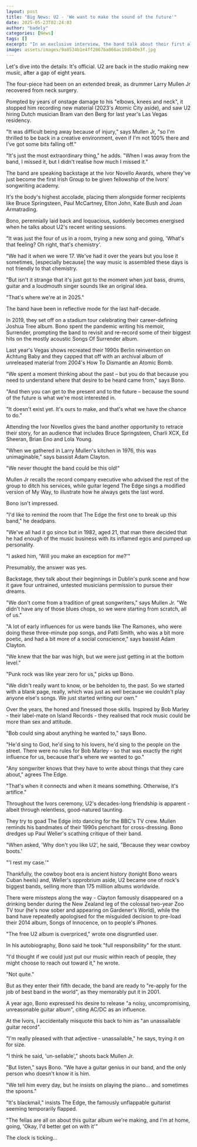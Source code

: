 ```yaml
---
layout: post
title: "Big News: U2 - 'We want to make the sound of the future'"
date: 2025-05-23T02:24:03
author: "badely"
categories: [News]
tags: []
excerpt: "In an exclusive interview, the band talk about their first album since 2017's Songs of Innocence."
image: assets/images/9a8534b1e4ff2867ba066ac18db40e3f.jpg
---
```


Let's dive into the details: It's official. U2 are back in the studio making new music, after a gap of eight years.

The four-piece had been on an extended break, as drummer Larry Mullen Jr recovered from neck surgery. 

Pompted by years of onstage damage to his "elbows, knees and neck", it stopped him recording new material (2023's Atomic City aside), and saw U2 hiring Dutch musician Bram van den Berg for last year's Las Vegas residency.

"It was difficult being away because of injury," says Mullen Jr,  "so I'm thrilled to be back in a creative environment, even if I'm not 100% there and I've got some bits falling off."

"It's just the most extraordinary thing," he adds. "When I was away from the band, I missed it, but I didn't realise how much I missed it."

The band are speaking backstage at the Ivor Novello Awards, where they've just become the first Irish Group to be given fellowship of the Ivors' songwriting academy. 

It's the body's highest accolade, placing them alongside former recipients like Bruce Springsteen, Paul McCartney, Elton John, Kate Bush and Joan Armatrading.

Bono, perennially laid back and loquacious, suddenly becomes energised when he talks about U2's recent writing sessions.

"It was just the four of us in a room, trying a new song and going, 'What's that feeling? Oh right, that's chemistry'.

"We had it when we were 17. We've had it over the years but you lose it sometimes, [especially because] the way music is assembled these days is not friendly to that chemistry.

"But isn't it strange that it's just got to the moment when just bass, drums, guitar and a loudmouth singer sounds like an original idea. 

"That's where we're at in 2025."

The band have been in reflective mode for the last half-decade. 

In 2019, they set off on a stadium tour celebrating their career-defining Joshua Tree album. Bono spent the pandemic writing his memoir, Surrender, prompting the band to revisit and re-record some of their biggest hits on the mostly acoustic Songs Of Surrender album. 

Last year's Vegas shows recreated their 1990s Berlin reinvention on Achtung Baby and they capped that off with an archival album of unreleased material from 2004's How To Dismantle an Atomic Bomb.

"We spent a moment thinking about the past – but you do that because you need to understand where that desire to be heard came from," says Bono. 

"And then you can get to the present and to the future – because the sound of the future is what we're most interested in.

"It doesn't exist yet. It's ours to make, and that's what we have the chance to do."

Attending the Ivor Novellos gives the band another opportunity to retrace their story, for an audience that includes Bruce Springsteen, Charli XCX, Ed Sheeran, Brian Eno and Lola Young.

"When we gathered in Larry Mullen's kitchen in 1976, this was unimaginable," says bassist Adam Clayton. 

"We never thought the band could be this old!"

Mullen Jr recalls the record company executive who advised the rest of the group to ditch his services, while guitar legend The Edge sings a modified version of My Way,  to illustrate how he always gets the last word.

Bono isn't impressed. 

"I'd like to remind the room that The Edge the first one to break up this band," he deadpans.

"We've all had it go since but in 1982, aged 21, that man there decided that he had enough of the music business with its inflamed egos and pumped up personality.

"I asked him, 'Will you make an exception for me?'"

Presumably, the answer was yes.

Backstage, they talk about their beginnings in Dublin's punk scene and how it gave four untrained, untested musicians permission to pursue their dreams.

"We don't come from a tradition of great songwriters," says Mullen Jr. "We didn't have any of those blues chops, so we were starting from scratch, all of us."

"A lot of early influences for us were bands like The Ramones, who were doing these three-minute pop songs, and Patti Smith, who was a bit more poetic, and had a bit more of a social conscience," says bassist Adam Clayton.

"We knew that the bar was high, but we were just getting in at the bottom level."

"Punk rock was like year zero for us," picks up Bono. 

"We didn't really want to know, or be beholden to, the past. So we started with a blank page, really, which was just as well because we couldn't play anyone else's songs. We just started writing our own."

Over the years, the honed and finessed those skills. Inspired by Bob Marley - their label-mate on Island Records - they realised that rock music could be more than sex and attitude.

"Bob could sing about anything he wanted to," says Bono. 

"He'd sing to God, he'd sing to his lovers, he'd sing to the people on the street. There were no rules for Bob Marley - so that was exactly the right influence for us, because that's where we wanted to go."

"Any songwriter knows that they have to write about things that they care about," agrees The Edge. 

"That's when it connects and when it means something. Otherwise, it's artifice."

Throughout the Ivors ceremony, U2's decades-long friendship is apparent - albeit through relentless, good-natured taunting.

They try to goad The Edge into dancing for the BBC's TV crew. Mullen reminds his bandmates of their 1990s penchant for cross-dressing. Bono dredges up Paul Weller's scathing critique of their band.

"When asked, 'Why don't you like U2', he said, "Because they wear cowboy boots.'

"'I rest my case.'"

Thankfully, the cowboy boot era is ancient history (tonight Bono wears Cuban heels) and, Weller's opprobrium aside, U2 became one of rock's biggest bands, selling more than 175 milllion albums worldwide.

There were missteps along the way - Clayton famously disappeared on a drinking bender during the New Zealand leg of the colossal two-year Zoo TV tour (he's now sober and appearing on Gardener's World), while the band have repeatedly apologised for the misguided decision to pre-load their 2014 album, Songs of Innocence, on to people's iPhones.

"The free U2 album is overpriced," wrote one disgruntled user.

In his autobiography, Bono said he took "full responsibility" for the stunt.

"I'd thought if we could just put our music within reach of people, they might choose to reach out toward it," he wrote. 

"Not quite."

But as they enter their fifth decade, the band are ready to "re-apply for the job of best band in the world", as they memorably put it in 2001.

A year ago, Bono expressed his desire to release "a noisy, uncompromising, unreasonable guitar album", citing AC/DC as an influence.

At the Ivors, I accidentally misquote this back to him as "an unassailable guitar record".

"I'm really pleased with that adjective - unassailable," he says, trying it on for size.

"I think he said, 'un-sellable'," shoots back Mullen Jr.

"But listen," says Bono. "We have a guitar genius in our band, and the only person who doesn't know it is him. 

"We tell him every day, but he insists on playing the piano... and sometimes the spoons."

"It's blackmail," insists The Edge, the famously unflappable guitarist seeming temporarily flapped. 

"The fellas are all on about this guitar album we're making, and I'm at home, going, 'Okay, I'd better get on with it'"

The clock is ticking...

